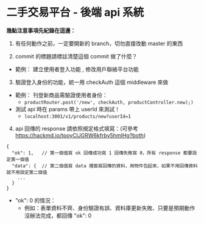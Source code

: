 # 二手交易平台 - 後端 api 系統

**幾點注意事項先紀錄在這邊：**
1. 有任何動作之前，一定要開新的 branch，切勿直接改動 master 的東西

2. commit 的標題請標註清楚這個 commit 做了什麼？
  * 範例： 建立使用者登入功能 , 修改用戶聯絡平台功能

3. 驗證登入身份的功能，統一用 checkAuth 這個 middleware 來做 
  * 範例： 刊登新商品需驗證使用者身份： 
    * `productRouter.post('/new', checkAuth, productController.new);)`
  * 測試 api 時在 params 帶上 userId 來測試！
    * `localhost:3001/v1/products/new?userId=1`

4. api 回傳的 response 請依照規定格式填寫：(可參考 https://hackmd.io/tpoyClJGRW6kfrby5hmIHg?both)

```
{
  "ok": 1,   // 第一個值寫 ok 回傳成功寫 1 回傳失敗寫 0，所有 response 都要設定第一個值
  "data": {  // 第二個值寫 data 裡面寫回傳的資料，用物件包起來，如果不用回傳資料就不用設定第二個值
    ...
  }
}
```
* "ok": 0  的情況：
  * 例如：表單資料不齊、身份驗證有誤、資料庫更新失敗、只要是預期動作沒辦法完成，都回傳 "ok": 0
